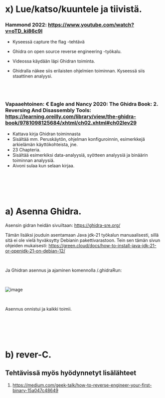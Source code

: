 














# x) Lue/katso/kuuntele ja tiivistä.


### Hammond 2022: https://www.youtube.com/watch?v=oTD_ki86c9I

  - Kyseessä capture the flag -tehtävä
  - Ghidra on open source reverse engineering -työkalu.
  - Videossa käydään läpi Ghidran toiminta.
  - Ghidralla näkee siis erilaisten ohjelmien toiminnan. Kyseessä siis staattinen analyysi.

    <br/>
    <br/>

### Vapaaehtoinen: € Eagle and Nancy 2020: The Ghidra Book: 2. Reversing And Disassembly Tools: https://learning.oreilly.com/library/view/the-ghidra-book/9781098125684/xhtml/ch02.xhtml#ch02lev29

  - Kattava kirja Ghidran toiminnasta
  - Sisältää mm. Peruskäytön, ohjelman konfiguroinnin, esimerkkejä arkielämän käyttökohteista, jne.
  - 23 Chapteria.
  - Sisältää esimerkiksi data-analyysiä, syötteen analyysiä ja binäärin toiminnan analyysiä.
  - Aivoni sulaa kun selaan kirjaa.

<br/>
<br/>
<br/>
<br/>

# a) Asenna Ghidra.

Asensin gidran heidän sivuiltaan: https://ghidra-sre.org/

Tämän lisäksi jouduin asentamaan Java jdk-21 työkalun manuaalisesti, sillä sitä ei ole vielä hyväksytty Debianin pakettivarastoon. Tein sen tämän sivun ohjeiden mukaisesti: https://green.cloud/docs/how-to-install-java-jdk-21-or-openjdk-21-on-debian-12/

<br/>

Ja Ghidran asennus ja ajaminen komennolla /.ghidraRun:

<br/>

![image](https://github.com/user-attachments/assets/660e1b77-a3b1-4e9d-a4a1-2c671e44af51)

<br/>

Asennus onnistui ja kaikki toimii.

<br/>
<br/>
<br/>
<br/>

# b) rever-C.































## Tehtävissä myös hyödynnetyt lisälähteet

1. https://medium.com/geek-talk/how-to-reverse-engineer-your-first-binary-15a047c48649

